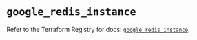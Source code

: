 # `google_redis_instance`

Refer to the Terraform Registry for docs: [`google_redis_instance`](https://registry.terraform.io/providers/hashicorp/google-beta/6.11.2/docs/resources/google_redis_instance).
